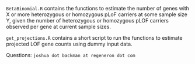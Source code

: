 `BetaBinomial.R` contains the functions to estimate the number of genes with X or more heterozygous or homozygous pLoF carriers at some sample size Y, given the number of heterozygous or homozygous pLOF carriers observed per gene at current sample sizes.

`get_projections.R` contains a short script to run the functions to estimate projected LOF gene counts using dummy input data.

Questions: `joshua dot backman at regeneron dot com`
